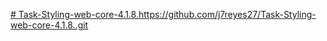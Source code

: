 [# Task-Styling-web-core-4.1.8.](https://github.com/j7reyes27/Task-Styling-web-core-4.1.8..git)https://github.com/j7reyes27/Task-Styling-web-core-4.1.8..git
